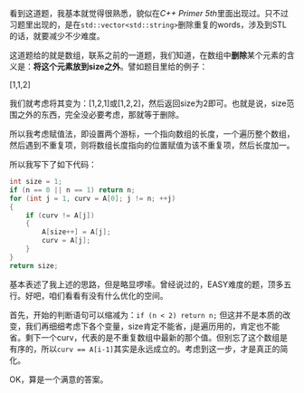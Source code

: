 看到这道题，我基本就觉得很熟悉，貌似在*C++ Primer 5th*里面出现过。只不过习题里出现的，是在`std::vector<std::string>`删除重复的words，涉及到STL的话，就要减少不少难度。

这道题给的就是数组，联系之前的一道题，我们知道，在数组中**删除**某个元素的含义是：**将这个元素放到size之外**。譬如题目里给的例子：

[1,1,2]

我们就考虑将其变为：[1,2,1]或[1,2,2]，然后返回size为2即可。也就是说，size范围之外的东西，完全没必要考虑，那就等于删除。

所以我考虑赋值法，即设置两个游标，一个指向数组的长度，一个遍历整个数组，然后遇到不重复项，则将数组长度指向的位置赋值为该不重复项，然后长度加一。

所以我写下了如下代码：

```cpp
int size = 1;
if (n == 0 || n == 1) return n;
for (int j = 1, curv = A[0]; j != n; ++j)
{
    if (curv != A[j])
    {
        A[size++] = A[j];
        curv = A[j];
    }
}
return size;
```

基本表述了我上述的思路，但是略显啰嗦。曾经说过的，EASY难度的题，顶多五行。好吧，咱们看看有没有什么优化的空间。

首先，开始的判断语句可以缩减为：`if (n < 2) return n;` 但这并不是本质的改变，我们再细细考虑下各个变量，size肯定不能省，j是遍历用的，肯定也不能省。剩下一个curv，代表的是不重复数组中最新的那个值。但别忘了这个数组是有序的，所以`curv == A[i-1]`其实是永远成立的。考虑到这一步，才是真正的简化。

OK，算是一个满意的答案。
